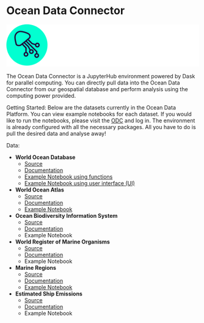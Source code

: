 # Ocean Data Connector

![alt text](https://github.com/C4IROcean/OceanDataConnector/blob/master/figs/OceanDataConnectorLogo.png "ODC Logo")


The Ocean Data Connector is a JupyterHub environment powered by Dask for parallel computing.
You can directly pull data into the Ocean Data Connector from our geospatial database and perform analysis using the computing power provided.

Getting Started:
Below are the datasets currently in the Ocean Data Platform. You can view example notebooks for each dataset. 
If you would like to run the notebooks, please visit the [ODC](https://dask.prod.oceandata.xyz/) and log in.
The environment is already configured with all the necessary packages. All you have to do is pull the desired data and analyse away!

Data:
* **World Ocean Database**
  * [Source](https://www.ncei.noaa.gov/products/world-ocean-database)
  * [Documentation](https://github.com/C4IROcean/OceanDataConnector/blob/main/data/WorldOceanDatabase.md)
  * [Example Notebook using functions](https://github.com/C4IROcean/OceanDataConnector/blob/master/data/World%20Ocean%20Database/WorldOceanDatabase_functions.ipynb)
  * [Example Notebook using user interface (UI)](https://github.com/C4IROcean/OceanDataConnector/blob/master/data/World%20Ocean%20Database/WorldOceanDatabase_selector.ipynb)
* **World Ocean Atlas**
  * [Source](https://www.ncei.noaa.gov/products/world-ocean-atlas)
  * [Documentation](https://github.com/C4IROcean/OceanDataConnector/blob/main/data/WorldOceanAtlas.md)
  * [Example Notebook](https://github.com/C4IROcean/OceanDataConnector/blob/main/SDK/ExampleNotebooks/WorldOceanAtlas.ipynb)
* **Ocean Biodiversity Information System**
  * [Source](https://obis.org/)
  * [Documentation](https://github.com/C4IROcean/OceanDataConnector/blob/main/data/OBIS)
  * Example Notebook
* **World Register of Marine Organisms**
  * [Source](https://www.marinespecies.org/)
  * [Documentation](https://github.com/C4IROcean/OceanDataConnector/blob/main/data/WoRMS)
  * Example Notebook
* **Marine Regions**
  * [Source](https://www.marineregions.org/)
  * [Documentation](https://github.com/C4IROcean/OceanDataConnector/blob/main/data/MarineRegions)
  * [Example Notebook](https://github.com/C4IROcean/OceanDataConnector/blob/main/SDK/ExampleNotebooks/MarineRegions.ipynb)
* **Estimated Ship Emissions**
  * [Source](https://www.gebco.net/)
  * [Documentation](https://github.com/C4IROcean/OceanDataConnector/blob/datasetfolders/data/GEBCO%20Bathymetry/GEBCO%20Bathymetry.md)
  * Example Notebook

